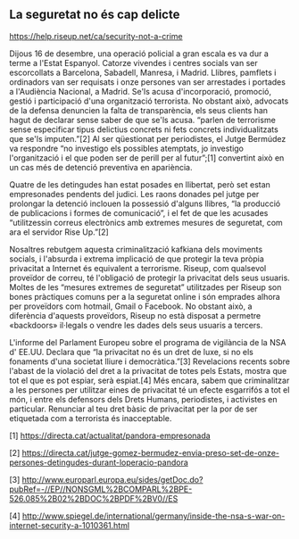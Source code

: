## La seguretat no és cap delicte

https://help.riseup.net/ca/security-not-a-crime

Dijous 16 de desembre, una operació policial a gran escala es va dur a terme a l'Estat Espanyol. Catorze vivendes i centres socials van ser escorcollats a Barcelona, Sabadell, Manresa, i Madrid. Llibres, pamflets i ordinadors van ser requisats i onze persones van ser arrestades i portades a l'Audiència Nacional, a Madrid. Se'ls acusa d'incorporació, promoció, gestió i participació d'una organització terrorista. No obstant això, advocats de la defensa denuncien la falta de transparència, els seus clients han hagut de declarar sense saber de que se'ls acusa. “parlen de terrorisme sense especificar tipus delictius concrets ni fets concrets individualitzats que se'ls imputen.”[2] Al ser qüestionat per periodistes, el Jutge Bermúdez va respondre “no investigo els possibles atemptats, jo investigo l'organització i el que poden ser de perill per al futur”;[1] convertint això en un cas més de detenció preventiva en apariència.

Quatre de les detingudes han estat posades en llibertat, però set estan empresonades pendents del judici. Les raons donades pel jutge per prolongar la detenció inclouen la possessió d'alguns llibres, “la producció de publicacions i formes de comunicació”, i el fet de que les acusades “utilitzessin correus electrònics amb extremes mesures de seguretat, com ara el servidor Rise Up.”[2]

Nosaltres rebutgem aquesta criminalització kafkiana dels moviments socials, i l'absurda i extrema implicació de que protegir la teva pròpia privacitat a Internet és equivalent a terrorisme. Riseup, com qualsevol proveïdor de correu, té l'obligació de protegir la privacitat dels seus usuaris. Moltes de les “mesures extremes de seguretat” utilitzades per Riseup son bones pràctiques comuns per a la seguretat online i són emprades alhora per proveïdors com hotmail, Gmail o Facebook. No obstant això, a diferència d'aquests proveïdors, Riseup no està disposat a permetre «backdoors» il·legals o vendre les dades dels seus usuaris a tercers.

L'informe del Parlament Europeu sobre el programa de vigilància de la NSA d' EE.UU. Declara que “la privacitat no és un dret de luxe, si no els fonaments d'una societat lliure i democràtica.”[3] Revelacions recents sobre l'abast de la violació del dret a la privacitat de totes pels Estats, mostra que tot el que es pot espiar, serà espiat.[4] Més encara, sabem que criminalitzar a les persones per utilitzar eines de privacitat té un efecte esgarrifós a tot el món, i entre els defensors dels Drets Humans, periodistes, i activistes en particular. Renunciar al teu dret bàsic de privacitat per la por de ser etiquetada com a terrorista és inacceptable.

[1] https://directa.cat/actualitat/pandora-empresonada

[2] https://directa.cat/jutge-gomez-bermudez-envia-preso-set-de-onze-persones-detingudes-durant-loperacio-pandora

[3] http://www.europarl.europa.eu/sides/getDoc.do?pubRef=-//EP//NONSGML%2BCOMPARL%2BPE-526.085%2B02%2BDOC%2BPDF%2BV0//ES

[4] http://www.spiegel.de/international/germany/inside-the-nsa-s-war-on-internet-security-a-1010361.html
